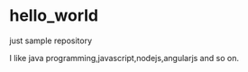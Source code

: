 # hello_world
just sample repository

 I like java programming,javascript,nodejs,angularjs and so on.
